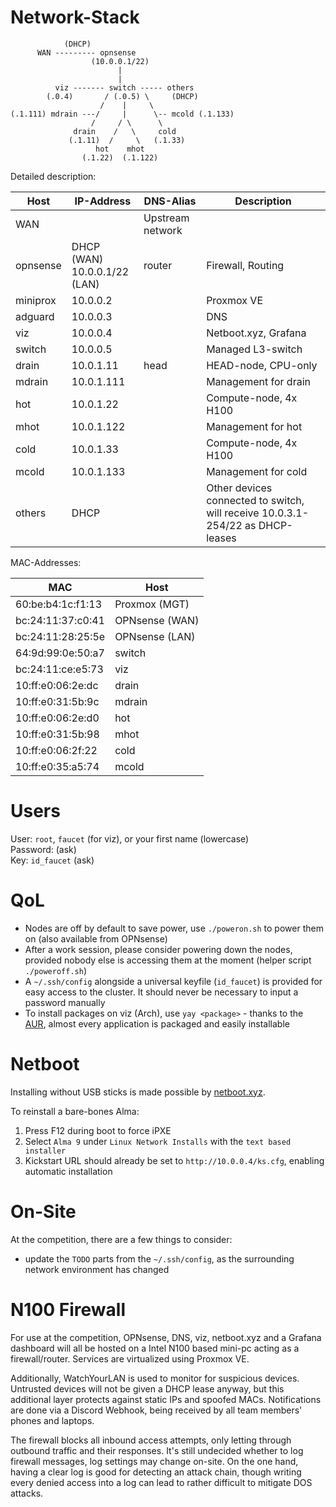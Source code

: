 # Network-Stack

```
            (DHCP)
      WAN --------- opnsense
                  (10.0.0.1/22)
                        |
                        |
          viz ------- switch ----- others
        (.0.4)       / (.0.5) \     (DHCP)
                    /    |     \
(.1.111) mdrain ---/     |      \-- mcold (.1.133)
                  /     / \      \
              drain    /   \     cold
             (.1.11)  /     \   (.1.33)
                   hot    mhot
                (.1.22)  (.1.122)
```

Detailed description:

| Host     | IP-Address | DNS-Alias | Description                |
|----------|------------|-----------|----------------------------|
| WAN      |                   | Upstream network           |
| opnsense | DHCP (WAN)<br>10.0.0.1/22 (LAN) | router | Firewall, Routing |
| miniprox | 10.0.0.2   |      | Proxmox VE                 |
| adguard  | 10.0.0.3   |      | DNS                        |
| viz      | 10.0.0.4   |      | Netboot.xyz, Grafana       |
| switch   | 10.0.0.5   |      | Managed L3-switch          |
| drain    | 10.0.1.11  | head | HEAD-node, CPU-only        |
| mdrain   | 10.0.1.111 |      | Management for drain       |
| hot      | 10.0.1.22  |      | Compute-node, 4x H100      |
| mhot     | 10.0.1.122 |      | Management for hot         |
| cold     | 10.0.1.33  |      | Compute-node, 4x H100      |
| mcold    | 10.0.1.133 |      | Management for cold        |
| others   | DHCP       |      | Other devices connected to switch, will receive 10.0.3.1-254/22 as DHCP-leases |

MAC-Addresses:

| MAC               | Host           |
|-------------------|----------------|
| 60:be:b4:1c:f1:13 | Proxmox  (MGT) |
| bc:24:11:37:c0:41 | OPNsense (WAN) |
| bc:24:11:28:25:5e | OPNsense (LAN) |
| 64:9d:99:0e:50:a7 | switch         |
| bc:24:11:ce:e5:73 | viz            |
| 10:ff:e0:06:2e:dc | drain          |
| 10:ff:e0:31:5b:9c | mdrain         |
| 10:ff:e0:06:2e:d0 | hot            |
| 10:ff:e0:31:5b:98 | mhot           |
| 10:ff:e0:06:2f:22 | cold           |
| 10:ff:e0:35:a5:74 | mcold          |

# Users

User: `root`, `faucet` (for viz), or your first name (lowercase)  
Password: (ask)  
Key: `id_faucet` (ask)

# QoL

- Nodes are off by default to save power, use `./poweron.sh` to power them on (also available from OPNsense)
- After a work session, please consider powering down the nodes, provided nobody else is accessing them at the moment (helper script `./poweroff.sh`)
- A `~/.ssh/config` alongside a universal keyfile (`id_faucet`) is provided for easy access to the cluster. It should never be necessary to input a password manually
- To install packages on viz (Arch), use `yay <package>` - thanks to the [AUR](https://aur.archlinux.org/), almost every application is packaged and easily installable

# Netboot

Installing without USB sticks is made possible by [netboot.xyz](https://netboot.xyz/).

To reinstall a bare-bones Alma:

1. Press F12 during boot to force iPXE
2. Select `Alma 9` under `Linux Network Installs` with the `text based installer`
3. Kickstart URL should already be set to `http://10.0.0.4/ks.cfg`, enabling automatic installation

# On-Site

At the competition, there are a few things to consider:

- update the `TODO` parts from the `~/.ssh/config`, as the surrounding network environment has changed

# N100 Firewall

For use at the competition, OPNsense, DNS, viz, netboot.xyz and a Grafana dashboard will all be hosted on a Intel N100 based mini-pc acting as a firewall/router. Services are virtualized using Proxmox VE.

Additionally, WatchYourLAN is used to monitor for suspicious devices.
Untrusted devices will not be given a DHCP lease anyway, but this additional layer protects against static IPs and spoofed MACs.
Notifications are done via a Discord Webhook, being received by all team members' phones and laptops.

The firewall blocks all inbound access attempts, only letting through outbound traffic and their responses.
It's still undecided whether to log firewall messages, log settings may change on-site.
On the one hand, having a clear log is good for detecting an attack chain,
though writing every denied access into a log can lead to rather difficult to mitigate DOS attacks.
